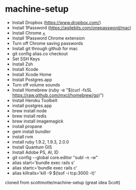 machine-setup
=============
+ Install Dropbox (https://www.dropbox.com/)
+ Install 1Password (https://agilebits.com/onepassword/mac)
+ Install Chrome [+](https://www.google.com/intl/en/chrome/browser/)
+ Install 1Password Chrome extension
+ Turn off Chrome saving passwords
+ Install git through github for mac
+ git config alias.co checkout
+ Set SSH Keys
+ Install Zsh
+ Install Xcode
+ Install Xcode Home
+ Install Postgres.app
+ Turn off volume sounds
+ Install Homebrew (ruby -e "$(curl -fsSL https://raw.github.com/mxcl/homebrew/go)")
+ Install Heroku Toolbelt
+ install postgres.app
+ brew install node
+ brew install redis
+ brew install imagemagick
+ install propane
+ gem install bundler
+ install rvm
+ install ruby 1.9.2, 1.9.3, 2.0.0
+ Install Quantum GIS
+ Install Adobe PS, AI, ID
+ git config --global core.editor "subl -n -w"
+ alias start='bundle exec rails s'
+ alias startc='bundle exec rails c'
+ alias killrails='kill -9 $(lsof -i tcp:3000 -t)'

cloned from scottmotte/machine-setup (great idea Scott)
